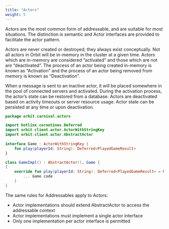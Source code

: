 ```yaml
---
title: "Actors"
weight: 5
---
```


Actors are the most common form of addressable, and are suitable for most situations. The distinction is semantic and Actor interfaces are provided to facilitate the actor pattern.

Actors are never created or destroyed; they always exist conceptually. Not all actors in Orbit will be in-memory in the cluster at a given time. Actors which are in-memory are considered “activated” and those which are not are “deactivated”. The process of an actor being created in-memory is known as “Activation” and the process of an actor being removed from memory is known as “Deactivation”.

When a message is sent to an inactive actor, it will be placed somewhere in the pool of connected servers and activated. During the activation process, the actor’s state can be restored from a database. Actors are deactivated based on activity timeouts or server resource usage. Actor state can be persisted at any time or upon deactivation.

```kotlin
package orbit.carnival.actors

import kotlinx.coroutines.Deferred
import orbit.client.actor.ActorWithStringKey
import orbit.client.actor.AbstractActor
 
interface Game : ActorWithStringKey {
    fun play(playerId: String): Deferred<PlayedGameResult>
}

class GameImpl() : AbstractActor(), Game {
{
    override fun play(playerId: String): Deferred<PlayedGameResult> = GlobalScope.async {
        ... Game code
    }
}
```

The same rules for Addressables apply to Actors:
* Actor implementations should extend AbstractActor to access the addressable context
* Actor implementations must implement a single actor interface
* Only one implementation per actor interface is permitted